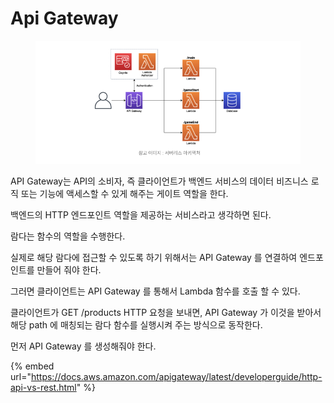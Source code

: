 # Api Gateway

<figure><img src="../.gitbook/assets/image (1).png" alt=""><figcaption></figcaption></figure>

API Gateway는 API의 소비자, 즉 클라이언트가 백엔드 서비스의 데이터 비즈니스 로직 또는 기능에 액세스할 수 있게 해주는 게이트 역할을 한다.

백엔드의 HTTP 엔드포인트 역할을 제공하는 서비스라고 생각하면 된다.

람다는 함수의 역할을 수행한다.

실제로 해당 람다에 접근할 수 있도록 하기 위해서는 API Gateway 를 연결하여 엔드포인트를 만들어 줘야 한다.



그러면 클라이언트는 API Gateway 를 통해서 Lambda 함수를 호출 할 수 있다.

클라이언트가 GET /products HTTP 요청을 보내면, API Gateway 가 이것을 받아서 해당 path 에 매칭되는 람다 함수를 실행시켜 주는 방식으로 동작한다.



먼저 API Gateway 를 생성해줘야 한다.

{% embed url="https://docs.aws.amazon.com/apigateway/latest/developerguide/http-api-vs-rest.html" %}

